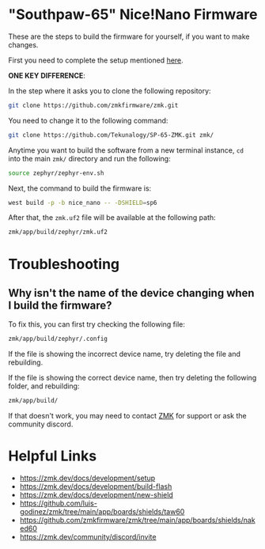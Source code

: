 # "Southpaw-65" Nice!Nano Firmware
These are the steps to build the firmware for yourself, if you want to make changes.

First you need to complete the setup mentioned [here](https://zmk.dev/docs/development/setup).

**ONE KEY DIFFERENCE**:

In the step where it asks you to clone the following repository:
```bash
git clone https://github.com/zmkfirmware/zmk.git
```

You need to change it to the following command:
```bash
git clone https://github.com/Tekunalogy/SP-65-ZMK.git zmk/
```

Anytime you want to build the software from a new terminal instance, `cd` into the main `zmk/` directory and run the following:
```bash
source zephyr/zephyr-env.sh
```

Next, the command to build the firmware is:
```bash
west build -p -b nice_nano -- -DSHIELD=sp6
```

After that, the `zmk.uf2` file will be available at the following path:
```bash
zmk/app/build/zephyr/zmk.uf2
```

# Troubleshooting
## Why isn't the name of the device changing when I build the firmware?
To fix this, you can first try checking the following file:
```bash
zmk/app/build/zephyr/.config
```

If the file is showing the incorrect device name, try deleting the file and rebuilding.

If the file is showing the correct device name, then try deleting the following folder, and rebuilding:
```bash
zmk/app/build/
```
If that doesn't work, you may need to contact [ZMK](https://zmk.dev) for support or ask the community discord.

# Helpful Links
- https://zmk.dev/docs/development/setup
- https://zmk.dev/docs/development/build-flash
- https://zmk.dev/docs/development/new-shield
- https://github.com/luis-godinez/zmk/tree/main/app/boards/shields/taw60
- https://github.com/zmkfirmware/zmk/tree/main/app/boards/shields/naked60
- https://zmk.dev/community/discord/invite